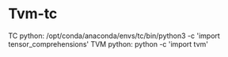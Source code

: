 # Tvm-tc


TC python: /opt/conda/anaconda/envs/tc/bin/python3 -c 'import tensor_comprehensions' 
TVM python: python -c 'import tvm'
